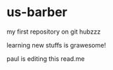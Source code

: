 # us-barber
my first repository on git hubzzz

learning new stuffs is grawesome!

paul is editing this read.me
